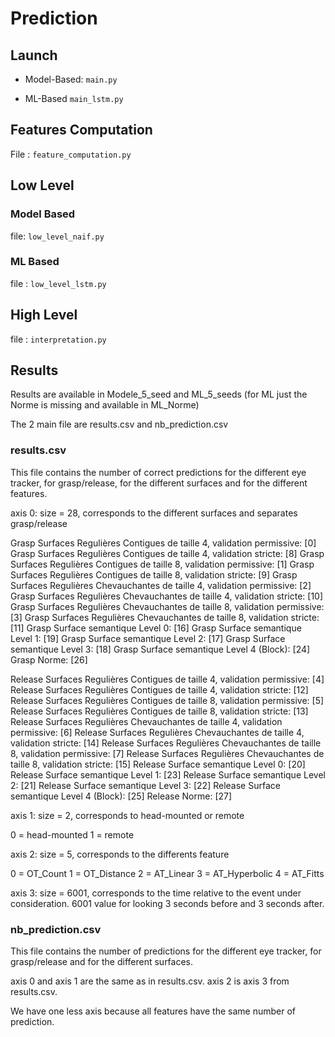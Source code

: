 # Prediction

## Launch

* Model-Based:
``main.py``

* ML-Based
``main_lstm.py``

## Features Computation

File : ``feature_computation.py``

## Low Level

### Model Based

  file: ``low_level_naif.py``

### ML Based

  file : ``low_level_lstm.py``

## High Level

  file : ``interpretation.py``

## Results

Results are available in Modele_5_seed and ML_5_seeds (for ML just the Norme is missing and available in ML_Norme)

The 2 main file are results.csv and nb_prediction.csv

### results.csv

This file contains the number of correct predictions for the different eye tracker, for grasp/release, for the different surfaces and for the different features.

axis 0: size = 28, corresponds to the different surfaces and separates grasp/release

Grasp Surfaces Regulières Contigues de taille 4, validation permissive: [0]
Grasp Surfaces Regulières Contigues de taille 4, validation stricte: [8]
Grasp Surfaces Regulières Contigues de taille 8, validation permissive: [1]
Grasp Surfaces Regulières Contigues de taille 8, validation stricte: [9]
Grasp Surfaces Regulières Chevauchantes de taille 4, validation permissive: [2]
Grasp Surfaces Regulières Chevauchantes de taille 4, validation stricte: [10]
Grasp Surfaces Regulières Chevauchantes de taille 8, validation permissive: [3]
Grasp Surfaces Regulières Chevauchantes de taille 8, validation stricte: [11]
Grasp Surface semantique Level 0: [16]
Grasp Surface semantique Level 1: [19]
Grasp Surface semantique Level 2: [17]
Grasp Surface semantique Level 3: [18]
Grasp Surface semantique Level 4 (Block): [24]
Grasp Norme: [26]

Release Surfaces Regulières Contigues de taille 4, validation permissive: [4]
Release Surfaces Regulières Contigues de taille 4, validation stricte: [12]
Release Surfaces Regulières Contigues de taille 8, validation permissive: [5]
Release Surfaces Regulières Contigues de taille 8, validation stricte: [13]
Release Surfaces Regulières Chevauchantes de taille 4, validation permissive: [6]
Release Surfaces Regulières Chevauchantes de taille 4, validation stricte: [14]
Release Surfaces Regulières Chevauchantes de taille 8, validation permissive: [7]
Release Surfaces Regulières Chevauchantes de taille 8, validation stricte: [15]
Release Surface semantique Level 0: [20]
Release Surface semantique Level 1: [23]
Release Surface semantique Level 2: [21]
Release Surface semantique Level 3: [22]
Release Surface semantique Level 4 (Block): [25]
Release Norme: [27]

axis 1: size = 2, corresponds to head-mounted or remote

0 = head-mounted
1 = remote

axis 2: size = 5, corresponds to the differents feature

0 = OT_Count
1 = OT_Distance
2 = AT_Linear
3 = AT_Hyperbolic
4 = AT_Fitts

axis 3: size = 6001, corresponds to the time relative to the event under consideration. 6001 value for looking 3 seconds before and 3 seconds after.

### nb_prediction.csv

This file contains the number of predictions for the different eye tracker, for grasp/release and for the different surfaces.

axis 0 and axis 1 are the same as in results.csv. axis 2 is axis 3 from results.csv.

We have one less axis because all features have the same number of prediction.